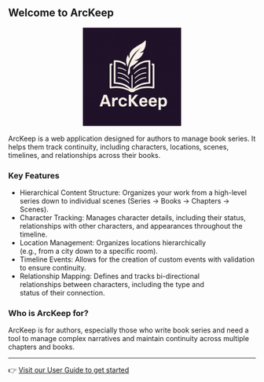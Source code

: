 
## Welcome to ArcKeep

<p align="center">
  <img src="./arckeep.png" alt="ArcKeep Logo" width="200" />
</p>

ArcKeep is a web application designed for authors to
  manage book series. It helps them track continuity,
  including characters, locations, scenes, timelines, and
  relationships across their books.

### Key Features

   * Hierarchical Content Structure: Organizes your work
     from a high-level series down to individual scenes
     (Series → Books → Chapters → Scenes).
   * Character Tracking: Manages character details,
     including their status, relationships with other
     characters, and appearances throughout the timeline.        
   * Location Management: Organizes locations hierarchically     
     (e.g., from a city down to a specific room).
   * Timeline Events: Allows for the creation of custom
     events with validation to ensure continuity.
   * Relationship Mapping: Defines and tracks bi-directional     
     relationships between characters, including the type and    
      status of their connection.

### Who is ArcKeep for?
ArcKeep is for authors, especially those who write book
  series and need a tool to manage complex narratives and
  maintain continuity across multiple chapters and books.


---

👉 [Visit our User Guide to get started](https://github.com/maribeiromendes/arckeep.app.docs/wiki)

